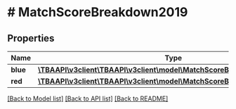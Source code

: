 # # MatchScoreBreakdown2019

## Properties

Name | Type | Description | Notes
------------ | ------------- | ------------- | -------------
**blue** | [**\TBAAPI\v3client\TBAAPI\v3client\model\MatchScoreBreakdown2019Alliance**](MatchScoreBreakdown2019Alliance.md) |  | [optional] 
**red** | [**\TBAAPI\v3client\TBAAPI\v3client\model\MatchScoreBreakdown2019Alliance**](MatchScoreBreakdown2019Alliance.md) |  | [optional] 

[[Back to Model list]](../../README.md#documentation-for-models) [[Back to API list]](../../README.md#documentation-for-api-endpoints) [[Back to README]](../../README.md)


